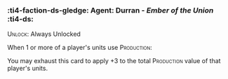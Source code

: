 ### :ti4-faction-ds-gledge: **Agent**: Durran - _Ember of the Union_ :ti4-ds:

<span style="font-variant:small-caps;">Unlock</span>: Always Unlocked

When 1 or more of a player's units use <span style="font-variant:small-caps;">Production</span>:

You may exhaust this card to apply +3 to the total <span style="font-variant:small-caps;">Production</span> value of that player's units.
